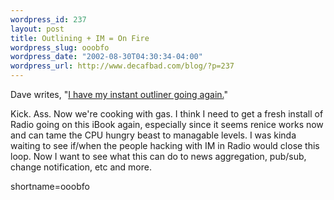 ```yaml
--- 
wordpress_id: 237
layout: post
title: Outlining + IM = On Fire
wordpress_slug: ooobfo
wordpress_date: "2002-08-30T04:30:34-04:00"
wordpress_url: http://www.decafbad.com/blog/?p=237
---
```

<p>Dave writes, "<a href="http://scriptingnews.userland.com/backissues/2002/08/29#When:6:18:09PM">I have my instant outliner going again.</a>"</p>
<p>Kick.  Ass.  Now we're cooking with gas.  I think I need to get a fresh install of Radio going on this iBook again, especially since it seems renice works now and can tame the CPU hungry beast to managable levels.  I was kinda waiting to see if/when the people hacking with IM in Radio would close this loop.  Now I want to see what this can do to news aggregation, pub/sub, change notification, etc and more.  </p>
<!--more-->
shortname=ooobfo
